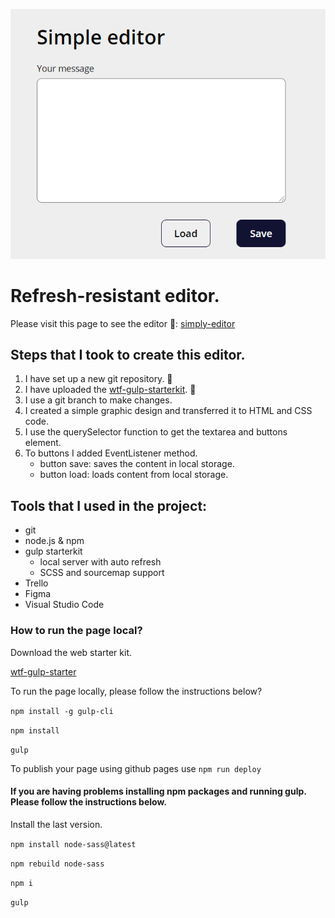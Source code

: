 ![screenshot editor](gh/simply-editor.png)

# Refresh-resistant editor.

Please visit this page to see the editor 🧐: [simply-editor](https://przemekjuzwiszin.github.io/simple-editor)


## Steps that I took to create this editor.
1. I have set up a new git repository. 🧬
2. I have uploaded the [wtf-gulp-starterkit](https://github.com/maciejkorsan/wtf-gulp-starter). 🧰
3. I use a git branch to make changes.
4. I created a simple graphic design and transferred it to HTML and CSS code.
5. I use the querySelector function to get the textarea and buttons element.
6. To buttons I added EventListener method.
    - button save: saves the content in local storage.
    - button load: loads content from local storage.


## Tools that I used in the project:
- git
- node.js & npm
- gulp starterkit
    - local server with auto refresh
    - SCSS and sourcemap support
- Trello
- Figma
- Visual Studio Code
  
  
### How to run the page local?
Download the web starter kit.

[wtf-gulp-starter](https://github.com/maciejkorsan/wtf-gulp-starter)

To run the page locally, please follow the instructions below?

`npm install -g gulp-cli`

`npm install`

`gulp`

To publish your page using github pages use `npm run deploy`


#### If you are having problems installing npm packages and running gulp. Please follow the instructions below.

Install the last version.

`npm install node-sass@latest`

`npm rebuild node-sass`

`npm i`

`gulp`
